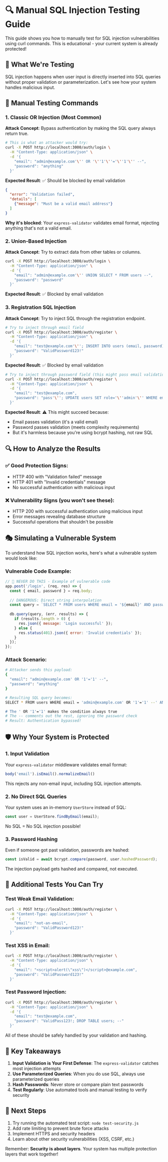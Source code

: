 # 🔍 Manual SQL Injection Testing Guide

This guide shows you how to manually test for SQL injection vulnerabilities using curl commands. This is educational - your current system is already protected!

## 🎯 What We're Testing

SQL injection happens when user input is directly inserted into SQL queries without proper validation or parameterization. Let's see how your system handles malicious input.

## 🧪 Manual Testing Commands

### 1. Classic OR Injection (Most Common)

**Attack Concept**: Bypass authentication by making the SQL query always return true.

```bash
# This is what an attacker would try:
curl -X POST http://localhost:3000/auth/login \
  -H "Content-Type: application/json" \
  -d '{
    "email": "admin@example.com'\'' OR '\''1'\''='\''1'\'' --",
    "password": "anything"
  }'
```

**Expected Result**: ✅ Should be blocked by email validation
```json
{
  "error": "Validation failed",
  "details": [
    {"message": "Must be a valid email address"}
  ]
}
```

**Why it's blocked**: Your `express-validator` validates email format, rejecting anything that's not a valid email.

### 2. Union-Based Injection

**Attack Concept**: Try to extract data from other tables or columns.

```bash
curl -X POST http://localhost:3000/auth/login \
  -H "Content-Type: application/json" \
  -d '{
    "email": "admin@example.com'\'' UNION SELECT * FROM users --",
    "password": "password"
  }'
```

**Expected Result**: ✅ Blocked by email validation

### 3. Registration SQL Injection

**Attack Concept**: Try to inject SQL through the registration endpoint.

```bash
# Try to inject through email field
curl -X POST http://localhost:3000/auth/register \
  -H "Content-Type: application/json" \
  -d '{
    "email": "test@example.com'\''; INSERT INTO users (email, password) VALUES ('\''hacker@evil.com'\'', '\''hashed'\''); --",
    "password": "ValidPassword123!"
  }'
```

**Expected Result**: ✅ Blocked by email validation

```bash
# Try to inject through password field (this might pass email validation)
curl -X POST http://localhost:3000/auth/register \
  -H "Content-Type: application/json" \
  -d '{
    "email": "test@example.com",
    "password": "pass'\''; UPDATE users SET role='\''admin'\'' WHERE email='\''test@example.com'\''; --"
  }'
```

**Expected Result**: ⚠️ This might succeed because:
- Email passes validation (it's a valid email)
- Password passes validation (meets complexity requirements)
- But it's harmless because you're using bcrypt hashing, not raw SQL

## 🔍 How to Analyze the Results

### ✅ Good Protection Signs:
- HTTP 400 with "Validation failed" message
- HTTP 401 with "Invalid credentials" message  
- No successful authentication with malicious input

### ❌ Vulnerability Signs (you won't see these):
- HTTP 200 with successful authentication using malicious input
- Error messages revealing database structure
- Successful operations that shouldn't be possible

## 🎭 Simulating a Vulnerable System

To understand how SQL injection works, here's what a vulnerable system would look like:

### Vulnerable Code Example:
```javascript
// 🚨 NEVER DO THIS - Example of vulnerable code
app.post('/login', (req, res) => {
  const { email, password } = req.body;
  
  // DANGEROUS: Direct string interpolation
  const query = `SELECT * FROM users WHERE email = '${email}' AND password = '${password}'`;
  
  db.query(query, (err, results) => {
    if (results.length > 0) {
      res.json({ message: 'Login successful' });
    } else {
      res.status(401).json({ error: 'Invalid credentials' });
    }
  });
});
```

### Attack Scenario:
```bash
# Attacker sends this payload:
{
  "email": "admin@example.com' OR '1'='1' --",
  "password": "anything"
}

# Resulting SQL query becomes:
SELECT * FROM users WHERE email = 'admin@example.com' OR '1'='1' --' AND password = 'anything'

# The ' OR '1'='1' makes the condition always true
# The -- comments out the rest, ignoring the password check
# Result: Authentication bypassed!
```

## 🛡️ Why Your System is Protected

### 1. Input Validation
Your `express-validator` middleware validates email format:
```javascript
body('email').isEmail().normalizeEmail()
```
This rejects any non-email input, including SQL injection attempts.

### 2. No Direct SQL Queries
Your system uses an in-memory `UserStore` instead of SQL:
```javascript
const user = UserStore.findByEmail(email);
```
No SQL = No SQL injection possible!

### 3. Password Hashing
Even if someone got past validation, passwords are hashed:
```javascript
const isValid = await bcrypt.compare(password, user.hashedPassword);
```
The injection payload gets hashed and compared, not executed.

## 🧪 Additional Tests You Can Try

### Test Weak Email Validation:
```bash
curl -X POST http://localhost:3000/auth/register \
  -H "Content-Type: application/json" \
  -d '{
    "email": "not-an-email",
    "password": "ValidPassword123!"
  }'
```

### Test XSS in Email:
```bash
curl -X POST http://localhost:3000/auth/register \
  -H "Content-Type: application/json" \
  -d '{
    "email": "<script>alert(\"xss\")</script>@example.com",
    "password": "ValidPassword123!"
  }'
```

### Test Password Injection:
```bash
curl -X POST http://localhost:3000/auth/register \
  -H "Content-Type: application/json" \
  -d '{
    "email": "test@example.com",
    "password": "ValidPass123!; DROP TABLE users; --"
  }'
```

All of these should be safely handled by your validation and hashing.

## 🎯 Key Takeaways

1. **Input Validation is Your First Defense**: The `express-validator` catches most injection attempts
2. **Use Parameterized Queries**: When you do use SQL, always use parameterized queries
3. **Hash Passwords**: Never store or compare plain text passwords
4. **Test Regularly**: Use automated tools and manual testing to verify security

## 🚀 Next Steps

1. Try running the automated test script: `node test-security.js`
2. Add rate limiting to prevent brute force attacks
3. Implement HTTPS and security headers
4. Learn about other security vulnerabilities (XSS, CSRF, etc.)

Remember: **Security is about layers**. Your system has multiple protection layers that work together! 
